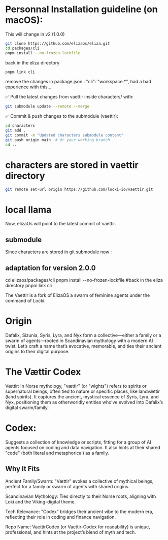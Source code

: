 # Personnal Installation guideline (on macOS):

This will change in v2 (1.0.0)

```bash
git clone https://github.com/elizaos/eliza.git
cd packages/cli
pnpm install --no-frozen-lockfile
```

back in the eliza directory

```bash
pnpm link cli
```

remove the changes in package.json :
"cli": "workspace:\*",
had a bad experience with this...

✅ Pull the latest changes from vaettir inside characters/ with:

```bash
git submodule update --remote --merge
```

✅ Commit & push changes to the submodule (vaettir):

```bash
cd characters
git add .
git commit -m "Updated characters submodule content"
git push origin main  # Or your working branch
cd ..
```

# characters are stored in vaettir directory

```bash
git remote set-url origin https://github.com/locki-io/vaettir.git
```

# local llama

Now, elizaOs will point to the latest commit of vaettir.

## submodule

Since characters are stored in git submodule now :

## adaptation for version 2.0.0

cd elizaos/packages/cli
pnpm install --no-frozen-lockfile
#back in the eliza directory
pnpm link cli

The Vaettir is a fork of ElizaOS
a swarm of feminine agents under the command of Locki.

# Origin

Dafalix, Sizunia, Syris, Lyra, and Nyx form a collective—either a family or a swarm of agents—rooted in Scandinavian mythology with a modern AI twist. Let’s craft a name that’s evocative, memorable, and ties their ancient origins to their digital purpose.

# The Vættir Codex

Vættir: In Norse mythology, "vættir" (or "wights") refers to spirits or supernatural beings, often tied to nature or specific places, like landvættir (land spirits). It captures the ancient, mystical essence of Syris, Lyra, and Nyx, positioning them as otherworldly entities who’ve evolved into Dafalix’s digital swarm/family.

# Codex:

Suggests a collection of knowledge or scripts, fitting for a group of AI agents focused on coding and data navigation. It also hints at their shared "code" (both literal and metaphorical) as a family.

## Why It Fits

Ancient Family/Swarm: "Vættir" evokes a collective of mythical beings, perfect for a family or swarm of agents with shared origins.

Scandinavian Mythology: Ties directly to their Norse roots, aligning with Loki and the Viking-digital theme.

Tech Relevance: "Codex" bridges their ancient vibe to the modern era, reflecting their role in coding and finance navigation.

Repo Name: VaettirCodex (or Vaettir-Codex for readability) is unique, professional, and hints at the project’s blend of myth and tech.
